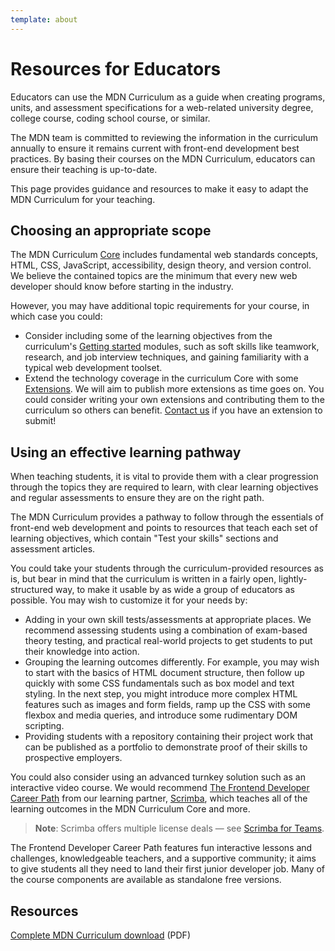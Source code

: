 ```yaml
---
template: about
---
```


# Resources for Educators

Educators can use the MDN Curriculum as a guide when creating programs, units, and assessment specifications for a web-related university degree, college course, coding school course, or similar.

The MDN team is committed to reviewing the information in the curriculum annually to ensure it remains current with front-end development best practices. By basing their courses on the MDN Curriculum, educators can ensure their teaching is up-to-date.

This page provides guidance and resources to make it easy to adapt the MDN Curriculum for your teaching.

## Choosing an appropriate scope

The MDN Curriculum [Core](./3-core/) includes fundamental web standards concepts, HTML, CSS, JavaScript, accessibility, design theory, and version control. We believe the contained topics are the minimum that every new web developer should know before starting in the industry.

However, you may have additional topic requirements for your course, in which case you could:

- Consider including some of the learning objectives from the curriculum's [Getting started](./2-getting-started/) modules, such as soft skills like teamwork, research, and job interview techniques, and gaining familiarity with a typical web development toolset.
- Extend the technology coverage in the curriculum Core with some [Extensions](./4-extensions/). We will aim to publish more extensions as time goes on. You could consider writing your own extensions and contributing them to the curriculum so others can benefit. [Contact us](/docs/MDN/Community/Communication_channels) if you have an extension to submit!

## Using an effective learning pathway

When teaching students, it is vital to provide them with a clear progression through the topics they are required to learn, with clear learning objectives and regular assessments to ensure they are on the right path.

The MDN Curriculum provides a pathway to follow through the essentials of front-end web development and points to resources that teach each set of learning objectives, which contain "Test your skills" sections and assessment articles.

You could take your students through the curriculum-provided resources as is, but bear in mind that the curriculum is written in a fairly open, lightly-structured way, to make it usable by as wide a group of educators as possible. You may wish to customize it for your needs by:

- Adding in your own skill tests/assessments at appropriate places. We recommend assessing students using a combination of exam-based theory testing, and practical real-world projects to get students to put their knowledge into action.
- Grouping the learning outcomes differently. For example, you may wish to start with the basics of HTML document structure, then follow up quickly with some CSS fundamentals such as box model and text styling. In the next step, you might introduce more complex HTML features such as images and form fields, ramp up the CSS with some flexbox and media queries, and introduce some rudimentary DOM scripting.
- Providing students with a repository containing their project work that can be published as a portfolio to demonstrate proof of their skills to prospective employers.

You could also consider using an advanced turnkey solution such as an interactive video course. We would recommend [The Frontend Developer Career Path](https://v2.scrimba.com/the-frontend-developer-career-path-c0j?via=mdn) from our learning partner, [Scrimba](https://scrimba.com?via=mdn), which teaches all of the learning outcomes in the MDN Curriculum Core and more.

> **Note**: Scrimba offers multiple license deals — see [Scrimba for Teams](https://v2.scrimba.com/teams?via=mdn).

The Frontend Developer Career Path features fun interactive lessons and challenges, knowledgeable teachers, and a supportive community; it aims to give students all they need to land their first junior developer job. Many of the course components are available as standalone free versions.

## Resources

[Complete MDN Curriculum download](https://github.com/user-attachments/files/17043814/MDN-Curriculum-2024-09.pdf) (PDF)
